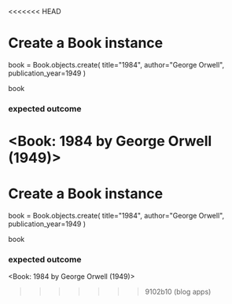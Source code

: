 <<<<<<< HEAD
# Create a Book instance
book = Book.objects.create(
    title="1984",
    author="George Orwell",
    publication_year=1949
)

book

### expected outcome
<Book: 1984 by George Orwell (1949)>
=======
# Create a Book instance
book = Book.objects.create(
    title="1984",
    author="George Orwell",
    publication_year=1949
)

book

### expected outcome
<Book: 1984 by George Orwell (1949)>
>>>>>>> 9102b10 (blog apps)
